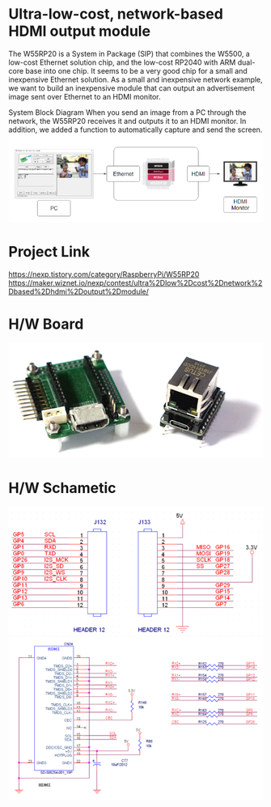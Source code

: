 # Ultra-low-cost, network-based HDMI output module


The W55RP20 is a System in Package (SIP) that combines the W5500, a low-cost Ethernet solution chip, and the low-cost RP2040 with ARM dual-core base into one chip.
It seems to be a very good chip for a small and inexpensive Ethernet solution.
As a small and inexpensive network example, we want to build an inexpensive module that can output an advertisement image sent over Ethernet to an HDMI monitor.

System Block Diagram
When you send an image from a PC through the network, the W55RP20 receives it and outputs it to an HDMI monitor. In addition, we added a function to automatically capture and send the screen.
![Image of Project](image/w55rp20_sys_bolck.png)


# Project Link
https://nexp.tistory.com/category/RaspberryPi/W55RP20
https://maker.wiznet.io/nexp/contest/ultra%2Dlow%2Dcost%2Dnetwork%2Dbased%2Dhdmi%2Doutput%2Dmodule/

# H/W Board
![Image of Project](image/w55rp20_sys_hw1.png)



# H/W Schametic
![Image of Project](sch/w55rp20_hdmi_sch1.png)
![Image of Project](sch/w55rp20_hdmi_sch2.png)
